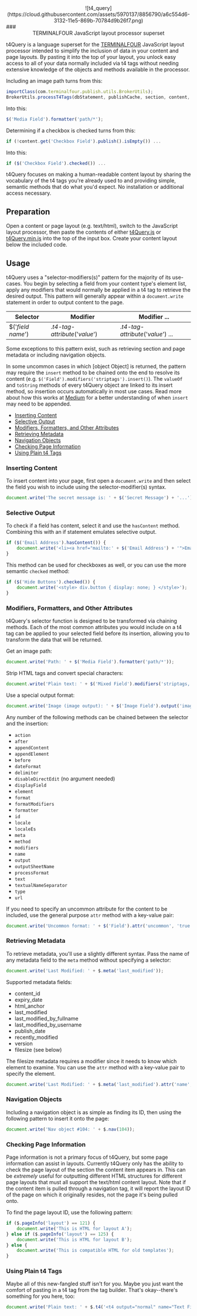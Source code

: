 <center>![t4_query](https://cloud.githubusercontent.com/assets/5970137/8856790/a6c554d6-3132-11e5-869b-70784d9b26f7.png)</center>
### <center>TERMINALFOUR JavaScript layout processor superset</center>

t4Query is a language superset for the [TERMINALFOUR](http://www.terminalfour.com/) JavaScript layout processor intended to simplify the inclusion of data in your content and page layouts. By pasting it into the top of your layout, you unlock easy access to all of your data normally included via t4 tags without needing extensive knowledge of the objects and methods available in the processor.

Including an image path turns from this:

```javascript
importClass(com.terminalfour.publish.utils.BrokerUtils);
BrokerUtils.processT4Tags(dbStatement, publishCache, section, content, language, isPreview, '<t4 type="content" name="Media Field" output="normal" modifiers="" formatter="path/*"  />');
```

Into this:

```javascript
$('Media Field').formatter('path/*');
```

Determining if a checkbox is checked turns from this:

```javascript
if (!content.get('Checkbox Field').publish().isEmpty()) ...
```

Into this:

```javascript
if ($('Checkbox Field').checked()) ...
```

t4Query focuses on making a human-readable content layout by sharing the vocabulary of the t4 tags you're already used to and providing simple, semantic methods that do what you'd expect. No installation or additional access necessary.

## Preparation

Open a content or page layout (e.g. text/html), switch to the JavaScript layout processor, then paste the contents of either [t4Query.js](https://github.com/userexec/t4Query/blob/master/t4Query.js) or [t4Query.min.js](https://github.com/userexec/t4Query/blob/master/t4Query.min.js) into the top of the input box. Create your content layout below the included code.

## Usage

t4Query uses a "selector-modifiers(s)" pattern for the majority of its use-cases. You begin by selecting a field from your content type's element list, apply any modifiers that would normally be applied in a t4 tag to retrieve the desired output. This pattern will generally appear within a `document.write` statement in order to output content to the page.

Selector | Modifier | Modifier ...
------------ | ------------- | -------------
$('*field name*') | .*t4-tag-attribute*('*value*') | .*t4-tag-attribute*('*value*') ...

Some exceptions to this pattern exist, such as retrieving section and page metadata or including navigation objects.

In some uncommon cases in which \[object Object\] is returned, the pattern may require the `insert` method to be chained onto the end to resolve its content (e.g. `$('Field').modifiers('striptags').insert()`). The `valueOf` and `toString` methods of every t4Query object are linked to its insert method, so insertion occurs automatically in most use cases. Read more about how this works at [Medium](https://medium.com/@kevincennis/object-object-things-you-didn-t-know-about-valueof-38f2a88dfb33) for a better understanding of when `insert` may need to be appended.

- [Inserting Content](#inserting)
- [Selective Output](#selective)
- [Modifiers, Formatters, and Other Attributes](#modifiers)
- [Retrieving Metadata](#metadata)
- [Navigation Objects](#navigation)
- [Checking Page Information](#pageinfo)
- [Using Plain t4 Tags](#tags)

### <a name="inserting"></a> Inserting Content

To insert content into your page, first open a `document.write` and then select the field you wish to include using the selector-modifier(s) syntax.

```javascript
document.write('The secret message is: ' + $('Secret Message') + '...');
```

### <a name="selective"></a> Selective Output

To check if a field has content, select it and use the `hasContent` method. Combining this with an if statement emulates selective output.

```javascript
if ($('Email Address').hasContent()) {
	document.write('<li><a href="mailto:' + $('Email Address') + '">Email user</a></li>');
}
```

This method can be used for checkboxes as well, or you can use the more semantic `checked` method:

```javascript
if ($('Hide Buttons').checked()) {
	document.write('<style> div.button { display: none; } </style>');
}
```

### <a name="modifiers"></a> Modifiers, Formatters, and Other Attributes

t4Query's selector function is designed to be transformed via chaining methods. Each of the most common attributes you would include on a t4 tag can be applied to your selected field before its insertion, allowing you to transform the data that will be returned.

Get an image path:

```javascript
document.write('Path: ' + $('Media Field').formatter('path/*'));
```

Strip HTML tags and convert special characters:

```javascript
document.write('Plain text: ' + $('Mixed Field').modifiers('striptags, htmlentities'));
```

Use a special output format:

```javascript
document.write('Image (image output): ' + $('Image Field').output('image'));
```

Any number of the following methods can be chained between the selector and the insertion:

- `action`
- `after`
- `appendContent`
- `appendElement`
- `before`
- `dateFormat`
- `delimiter`
- `disableDirectEdit` (no argument needed)
- `displayField`
- `element`
- `format`
- `formatModifiers`
- `formatter`
- `id`
- `locale`
- `localeEs`
- `meta`
- `method`
- `modifiers`
- `name`
- `output`
- `outputSheetName`
- `processFormat`
- `text`
- `textualNameSeparator`
- `type`
- `url`

If you need to specify an uncommon attribute for the content to be included, use the general purpose `attr` method with a key-value pair:

```javascript
document.write('Uncommon format: ' + $('Field').attr('uncommon', 'true'));
```

### <a name="metadata"></a> Retrieving Metadata

To retrieve metadata, you'll use a slightly different syntax. Pass the name of any metadata field to the `meta` method without specifying a selector:

```javascript
document.write('Last Modified: ' + $.meta('last_modified'));
```

Supported metadata fields:
- content_id
- expiry_date
- html_anchor
- last_modified
- last_modified_by_fullname
- last_modified_by_username
- publish_date
- recently_modified
- version
- filesize (see below)

The filesize metadata requires a modifier since it needs to know which element to examine. You can use the `attr` method with a key-value pair to specify the element.

```javascript
document.write('Last Modified: ' + $.meta('last_modified').attr('name', 'Text Field'));
```


### <a name="navigation"></a> Navigation Objects

Including a navigation object is as simple as finding its ID, then using the following pattern to insert it onto the page:

```javascript
document.write('Nav object #104: ' + $.nav(104));
```

### <a name="pageinfo"></a> Checking Page Information

Page information is not a primary focus of t4Query, but some page information can assist in layouts. Currently t4Query only has the ability to check the page layout of the section the content item appears in. This can be *extremely* useful for outputting different HTML structures for different page layouts that must all support the text/html content layout. Note that if the content item is pulled through a navigation tag, it will report the layout ID of the page on which it originally resides, not the page it's being pulled onto.

To find the page layout ID, use the following pattern:

```javascript
if ($.pageInfo('layout') == 121) {
	document.write('This is HTML for layout A');
} else if ($.pageInfo('layout') == 125) {
    document.write('This is HTML for layout B');
} else {
	document.write('This is compatible HTML for old templates');
}
```

### <a name="tags"></a> Using Plain t4 Tags

Maybe all of this new-fangled stuff isn't for you. Maybe you just want the comfort of pasting in a t4 tag from the tag builder. That's okay--there's something for you here, too:

```javascript
document.write('Plain text: ' + $.t4('<t4 output="normal" name="Text Field" modifiers="" />'));
```
